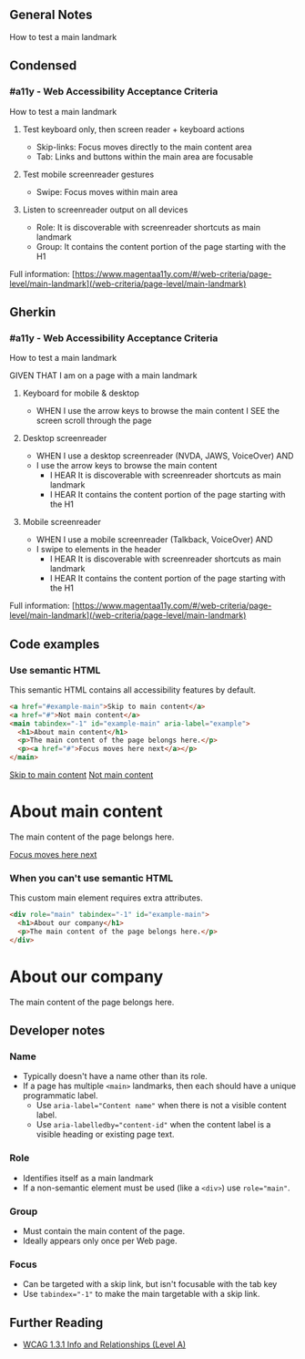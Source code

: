 ## General Notes

How to test a main landmark

## Condensed

### #a11y - Web Accessibility Acceptance Criteria

How to test a main landmark

1. Test keyboard only, then screen reader + keyboard actions

   - Skip-links: Focus moves directly to the main content area
   - Tab: Links and buttons within the main area are focusable

2. Test mobile screenreader gestures

   - Swipe: Focus moves within main area

3. Listen to screenreader output on all devices

   - Role: It is discoverable with screenreader shortcuts as main landmark
   - Group: It contains the content portion of the page starting with the H1

Full information: [https://www.magentaa11y.com/#/web-criteria/page-level/main-landmark](/web-criteria/page-level/main-landmark)

## Gherkin

### #a11y - Web Accessibility Acceptance Criteria

How to test a main landmark

GIVEN THAT I am on a page with a main landmark

1. Keyboard for mobile & desktop

   - WHEN I use the arrow keys to browse the main content I SEE the screen scroll through the page

2. Desktop screenreader

   - WHEN I use a desktop screenreader (NVDA, JAWS, VoiceOver) AND 
   - I use the arrow keys to browse the main content
      - I HEAR It is discoverable with screenreader shortcuts as main landmark
      - I HEAR It contains the content portion of the page starting with the H1


3. Mobile screenreader

   - WHEN I use a mobile screenreader (Talkback, VoiceOver) AND
   - I swipe to elements in the header
      - I HEAR It is discoverable with screenreader shortcuts as main landmark
      - I HEAR It contains the content portion of the page starting with the H1


Full information: [https://www.magentaa11y.com/#/web-criteria/page-level/main-landmark](/web-criteria/page-level/main-landmark)

## Code examples

### Use semantic HTML

This semantic HTML contains all accessibility features by default.

```html
<a href="#example-main">Skip to main content</a>
<a href="#">Not main content</a>
<main tabindex="-1" id="example-main" aria-label="example">
  <h1>About main content</h1>
  <p>The main content of the page belongs here.</p>
  <p><a href="#">Focus moves here next</a></p>
</main>
```
<example>
   <a href="#destination" data-fn="scrollToHref">Skip to main content</a>
   <a href="#">Not main content</a>
   <main tabindex="-1" id="destination" aria-label="example">
      <h1>About main content</h1>
      <p>The main content of the page belongs here.</p>
      <p><a href="#">Focus moves here next</a></p>
   </main>
</example>

### When you can't use semantic HTML

This custom main element requires extra attributes.

```html
<div role="main" tabindex="-1" id="example-main"> 
  <h1>About our company</h1>
  <p>The main content of the page belongs here.</p>
</div>
```

<example>
   <div role="main" tabindex="-1" id="example-main"> 
      <h1>About our company</h1>
      <p>The main content of the page belongs here.</p>
   </div>
</example>

## Developer notes

### Name
   - Typically doesn't have a name other than its role.
   - If a page has multiple `<main>` landmarks, then each should have a unique programmatic label.
      - Use `aria-label="Content name"` when there is not a visible content label.
      - Use `aria-labelledby="content-id"` when the content label is a visible heading or existing page text.

### Role

   - Identifies itself as a main landmark
   - If a non-semantic element must be used (like a `<div>`) use `role="main"`.

### Group

   - Must contain the main content of the page.
   - Ideally appears only once per Web page.

### Focus

   - Can be targeted with a skip link, but isn't focusable with the tab key
   - Use `tabindex="-1"` to make the main targetable with a skip link.

## Further Reading
   - [WCAG 1.3.1 Info and Relationships (Level A)](https://www.w3.org/WAI/WCAG22/Understanding/info-and-relationships.html)
